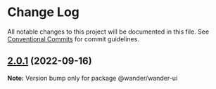 # Change Log

All notable changes to this project will be documented in this file.
See [Conventional Commits](https://conventionalcommits.org) for commit guidelines.

## [2.0.1](https://github.com/wanderfully/common-plugin/compare/v2.0.0...v2.0.1) (2022-09-16)

**Note:** Version bump only for package @wander/wander-ui
